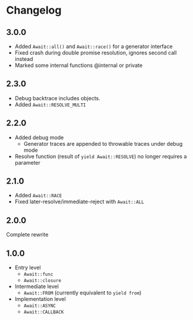 Changelog
===

## 3.0.0
- Added `Await::all()` and `Await::race()` for a generator interface
- Fixed crash during double promise resolution, ignores second call instead
- Marked some internal functions @internal or private

## 2.3.0
- Debug backtrace includes objects.
- Added `Await::RESOLVE_MULTI`

## 2.2.0
- Added debug mode
	- Generator traces are appended to throwable traces under debug mode
- Resolve function (result of `yield Await::RESOLVE`) no longer requires a parameter

## 2.1.0
- Added `Await::RACE`
- Fixed later-resolve/immediate-reject with `Await::ALL`

## 2.0.0
Complete rewrite

## 1.0.0
- Entry level
	- `Await::func`
	- `Await::closure`
- Intermediate level
	- `Await::FROM` (currently equivalent to `yield from`)
- Implementation level
	- `Await::ASYNC`
	- `Await::CALLBACK`

